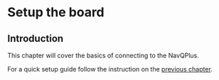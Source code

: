# Setup the board

## Introduction

This chapter will cover the basics of connecting to the NavQPlus.&#x20;

For a quick setup guide follow the instruction on the [previous chapter](../setup-guide-emmc.md).&#x20;
